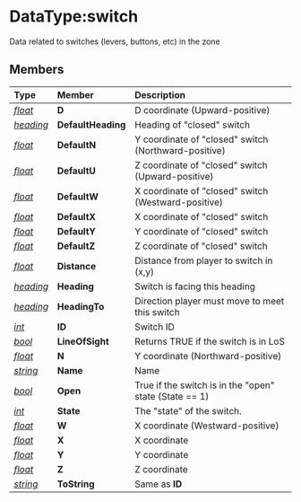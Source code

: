 # DataType:switch

Data related to switches (levers, buttons, etc) in the zone

## Members

| **Type** | **Member** | **Description** |
| :--- | :--- | :--- |
| [_float_](datatype-float.md) | **D** | D coordinate (Upward-positive) |
| [_heading_](datatype-heading.md) | **DefaultHeading** | Heading of "closed" switch |
| [_float_](datatype-float.md) | **DefaultN** | Y coordinate of "closed" switch (Northward-positive) |
| [_float_](datatype-float.md) | **DefaultU** | Z coordinate of "closed" switch (Upward-positive) |
| [_float_](datatype-float.md) | **DefaultW** | X coordinate of "closed" switch (Westward-positive) |
| [_float_](datatype-float.md) | **DefaultX** | X coordinate of "closed" switch |
| [_float_](datatype-float.md) | **DefaultY** | Y coordinate of "closed" switch |
| [_float_](datatype-float.md) | **DefaultZ** | Z coordinate of "closed" switch |
| [_float_](datatype-float.md) | **Distance** | Distance from player to switch in (x,y) |
| [_heading_](datatype-heading.md) | **Heading** | Switch is facing this heading |
| [_heading_](datatype-heading.md) | **HeadingTo** | Direction player must move to meet this switch |
| [_int_](datatype-int.md) | **ID** | Switch ID |
| [_bool_](datatype-bool.md) | **LineOfSight** | Returns TRUE if the switch is in LoS |
| [_float_](datatype-float.md) | **N** | Y coordinate (Northward-positive) |
| [_string_](datatype-string.md) | **Name** | Name |
| [_bool_](datatype-bool.md) | **Open** | True if the switch is in the "open" state (State == 1) |
| [_int_](datatype-int.md) | **State** | The "state" of the switch. |
| [_float_](datatype-float.md) | **W** | X coordinate (Westward-positive) |
| [_float_](datatype-float.md) | **X** | X coordinate |
| [_float_](datatype-float.md) | **Y** | Y coordinate |
| [_float_](datatype-float.md) | **Z** | Z coordinate |
| [_string_](datatype-string.md) | **ToString** | Same as **ID** |

